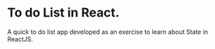 # To do List in React.

A quick to do list app developed as an exercise to learn about State in ReactJS. 
